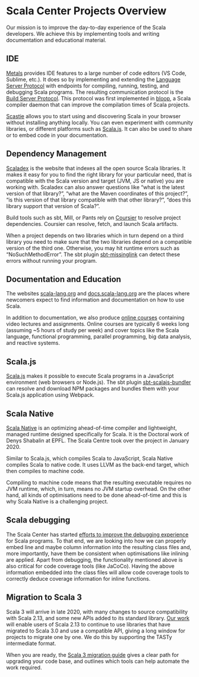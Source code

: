 # Scala Center Projects Overview

Our mission is to improve the day-to-day experience of the Scala developers. We achieve this by implementing tools and writing documentation and educational material.

## IDE

[Metals](https://scalameta.org/metals/) provides IDE features to a large number of code editors (VS Code, Sublime, etc.). It does so by implementing and extending the [Language Server Protocol](https://microsoft.github.io/language-server-protocol/) with endpoints for compiling, running, testing, and debugging Scala programs. The resulting communication protocol is the [Build Server Protocol](https://build-server-protocol.github.io/). This protocol was first implemented in [bloop](https://scalacenter.github.io/bloop/), a Scala compiler daemon that can improve the compilation times of Scala projects.

[Scastie](https://scastie.scala-lang.org/) allows you to start using and discovering Scala in your browser without installing anything locally. You can even experiment with community libraries, or different platforms such as [Scala.js](https://www.scala-js.org/). It can also be used to share or to embed code in your documentation.

## Dependency Management

[Scaladex](https://index.scala-lang.org/) is the website that indexes all the open source Scala libraries. It makes it easy for you to find the right library for your particular need, that is compatible with the Scala version and target (JVM, JS or native) you are working with. Scaladex can also answer questions like “what is the latest version of that library?”, “what are the Maven coordinates of this project?”, “is this version of that library compatible with that other library?”, “does this library support that version of Scala?”.

Build tools such as sbt, Mill, or Pants rely on [Coursier](https://get-coursier.io/) to resolve project dependencies. Coursier can resolve, fetch, and launch Scala artifacts.

When a project depends on two libraries which in turn depend on a third library you need to make sure that the two libraries depend on a compatible version of the third one. Otherwise, you may hit runtime errors such as “NoSuchMethodError”. The sbt plugin [sbt-missinglink](https://github.com/scalacenter/sbt-missinglink) can detect these errors without running your program.

## Documentation and Education

The websites [scala-lang.org](https://www.scala-lang.org/) and [docs.scala-lang.org](https://docs.scala-lang.org/) are the places where newcomers expect to find information and documentation on how to use Scala.

In addition to documentation, we also produce [online courses](https://docs.scala-lang.org/learn.html) containing video lectures and assignments. Online courses are typically 6 weeks long (assuming ~5 hours of study per week) and cover topics like the Scala language, functional programming, parallel programming, big data analysis, and reactive systems.

## Scala.js

[Scala.js](http://www.scala-js.org/) makes it possible to execute Scala programs in a JavaScript environment (web browsers or Node.js). The sbt plugin [sbt-scalajs-bundler](https://scalacenter.github.io/scalajs-bundler/) can resolve and download NPM packages and bundles them with your Scala.js application using Webpack.

## Scala Native

[Scala Native](https://scala-native.readthedocs.io/en/v0.3.9-docs/) is an optimizing ahead-of-time compiler and lightweight, managed runtime designed specifically for Scala. It is the Doctoral work of Denys Shabalin at EPFL. The Scala Centre took over the project in January 2020.

Similar to Scala.js, which compiles Scala to JavaScript, Scala Native compiles Scala to native code. It uses LLVM as the back-end target, which then compiles to machine code.

Compiling to machine code means that the resulting executable requires no JVM runtime, which, in turn, means no JVM startup overhead. On the other hand, all kinds of optimisations need to be done ahead-of-time and this is why Scala Native is a challenging project.

## Scala debugging

The Scala Center has started [efforts to improve the debugging experience](https://github.com/scalacenter/advisoryboard/blob/master/proposals/022-jsr-45.md) for Scala programs. To that end, we are looking into how we can properly embed line and maybe column information into the resulting class files and, more importantly, have them be consistent when optimisations like inlining are applied.
Apart from debugging, the functionality mentioned above is also critical for code coverage tools (like JaCoCo). Having the above information embedded into the class files will allow code coverage tools to correctly deduce coverage information for inline functions.

## Migration to Scala 3

Scala 3 will arrive in late 2020, with many changes to source compatibility with Scala 2.13, and some new APIs added to its standard library. [Our work](https://github.com/scala/scala/pull/8865) will enable users of Scala 2.13 to continue to use libraries that have migrated to Scala 3.0 and use a compatible API, giving a long window for projects to migrate one by one. We do this by supporting the TASTy intermediate format.

When you are ready, the [Scala 3 migration guide](https://github.com/scalacenter/scala-3-migration-guide) gives a clear path for upgrading your code base, and outlines which tools can help automate the work required.

